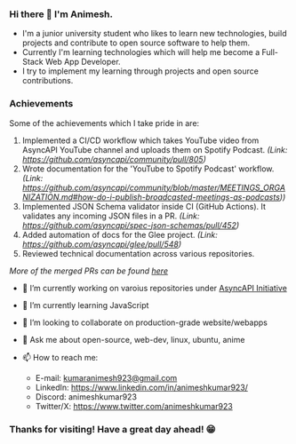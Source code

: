 ### Hi there 👋 I'm Animesh.

- I'm a junior university student who likes to learn new technologies, build projects and contribute to open source software to help them.
- Currently I'm learning technologies which will help me become a Full-Stack Web App Developer.
- I try to implement my learning through projects and open source contributions.

### Achievements

Some of the achievements which I take pride in are:

1. Implemented a CI/CD workflow which takes YouTube video from AsyncAPI YouTube channel and uploads them on Spotify Podcast. _(Link: https://github.com/asyncapi/community/pull/805)_ 
2. Wrote documentation for the 'YouTube to Spotify Podcast' workflow. _(Link: https://github.com/asyncapi/community/blob/master/MEETINGS_ORGANIZATION.md#how-do-i-publish-broadcasted-meetings-as-podcasts))_
3. Implemented JSON Schema validator inside CI (GitHub Actions). It validates any incoming JSON files in a PR. _(Link: https://github.com/asyncapi/spec-json-schemas/pull/452)_
4. Added automation of docs for the Glee project. _(Link: https://github.com/asyncapi/glee/pull/548)_
5. Reviewed technical documentation across various repositories.

_More of the merged PRs can be found [here](https://github.com/pulls?q=is%3Apr+author%3AAnimeshKumar923+archived%3Afalse+is%3Aclosed+org%3Aasyncapi+is%3Amerged)_

- 🔭 I’m currently working on varoius repositories under [AsyncAPI Initiative](https://github.com/asyncapi/)
- 🌱 I’m currently learning JavaScript
- 👯 I’m looking to collaborate on production-grade website/webapps
- 💬 Ask me about open-source, web-dev, linux, ubuntu, anime
- 📫 How to reach me:
  
  - E-mail: kumaranimesh923@gmail.com
  - LinkedIn: https://www.linkedin.com/in/animeshkumar923/
  - Discord: animeshkumar923
  - Twitter/X: https://www.twitter.com/animeshkumar923

### Thanks for visiting! Have a great day ahead! 😁
<!--
**AnimeshKumar923/AnimeshKumar923** is a ✨ _special_ ✨ repository because its `README.md` (this file) appears on your GitHub profile.

Here are some ideas to get you started:

- 🤔 I’m looking for help with ...
- 😄 Pronouns: ...
- ⚡ Fun fact: ...
-->

